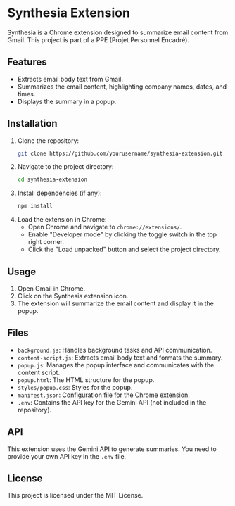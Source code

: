 # Synthesia Extension

Synthesia is a Chrome extension designed to summarize email content from Gmail. This project is part of a PPE (Projet Personnel Encadré).

## Features

- Extracts email body text from Gmail.
- Summarizes the email content, highlighting company names, dates, and times.
- Displays the summary in a popup.

## Installation

1. Clone the repository:
    ```sh
    git clone https://github.com/yourusername/synthesia-extension.git
    ```
2. Navigate to the project directory:
    ```sh
    cd synthesia-extension
    ```
3. Install dependencies (if any):
    ```sh
    npm install
    ```
4. Load the extension in Chrome:
    - Open Chrome and navigate to `chrome://extensions/`.
    - Enable "Developer mode" by clicking the toggle switch in the top right corner.
    - Click the "Load unpacked" button and select the project directory.

## Usage

1. Open Gmail in Chrome.
2. Click on the Synthesia extension icon.
3. The extension will summarize the email content and display it in the popup.

## Files

- `background.js`: Handles background tasks and API communication.
- `content-script.js`: Extracts email body text and formats the summary.
- `popup.js`: Manages the popup interface and communicates with the content script.
- `popup.html`: The HTML structure for the popup.
- `styles/popup.css`: Styles for the popup.
- `manifest.json`: Configuration file for the Chrome extension.
- `.env`: Contains the API key for the Gemini API (not included in the repository).

## API

This extension uses the Gemini API to generate summaries. You need to provide your own API key in the `.env` file.

## License

This project is licensed under the MIT License.